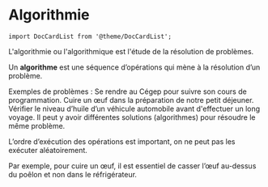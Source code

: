 # Algorithmie

```mdx-code-block
import DocCardList from '@theme/DocCardList';
```

L'algorithmie ou l'algorithmique est l'étude de la résolution de problèmes.

Un **algorithme** est une séquence d’opérations qui mène à la résolution d’un problème.

Exemples de problèmes :
Se rendre au Cégep pour suivre son cours de programmation.
Cuire un œuf dans la préparation de notre petit déjeuner.
Vérifier le niveau d’huile d’un véhicule automobile avant d'effectuer un long voyage.
Il peut y avoir différentes solutions (algorithmes) pour résoudre le même problème.

L’ordre d’exécution des opérations est important, on ne peut pas les exécuter aléatoirement.

Par exemple, pour cuire un œuf, il est essentiel de casser l’œuf au-dessus du poêlon et non dans le réfrigérateur.

<DocCardList />
